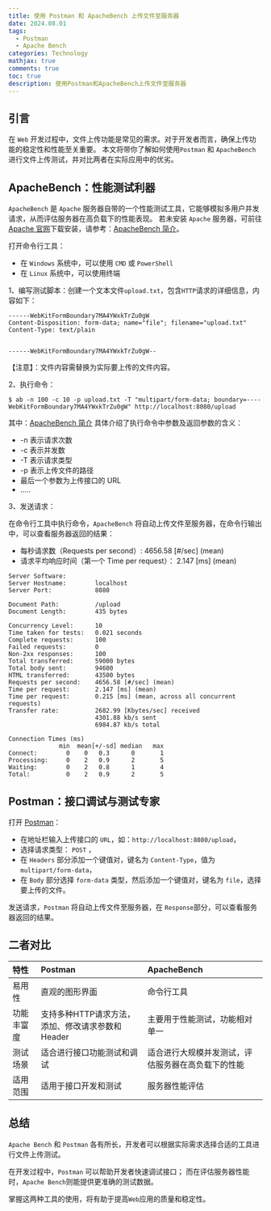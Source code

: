 ```yaml
---
title: 使用 Postman 和 ApacheBench 上传文件至服务器
date: 2024.08.01
tags:
  - Postman
  - Apache Bench
categories: Technology
mathjax: true
comments: true
toc: true
description: 使用Postman和ApacheBench上传文件至服务器
---
```


## 引言

在 `Web` 开发过程中，文件上传功能是常见的需求。对于开发者而言，确保上传功能的稳定性和性能至关重要。
本文将带你了解如何使用`Postman` 和 `ApacheBench`进行文件上传测试，并对比两者在实际应用中的优劣。

## ApacheBench：性能测试利器

`ApacheBench` 是 `Apache` 服务器自带的一个性能测试工具，它能够模拟多用户并发请求，从而评估服务器在高负载下的性能表现。
若未安装 `Apache` 服务器，可前往 [Apache 官网](https://httpd.apache.org/)下载安装，请参考：[ApacheBench 简介](https://mp.weixin.qq.com/s/5lqaOphTwsWhGHT-VSH0Tg)。

打开命令行工具：
- 在 `Windows` 系统中，可以使用 `CMD` 或 `PowerShell`
- 在 `Linux` 系统中，可以使用终端

1、编写测试脚本：创建一个文本文件`upload.txt`，包含`HTTP`请求的详细信息，内容如下：
```
------WebKitFormBoundary7MA4YWxkTrZu0gW
Content-Disposition: form-data; name="file"; filename="upload.txt"
Content-Type: text/plain


------WebKitFormBoundary7MA4YWxkTrZu0gW--
```
【注意】：文件内容需替换为实际要上传的文件内容。

2、执行命令：
```
$ ab -n 100 -c 10 -p upload.txt -T "multipart/form-data; boundary=----WebKitFormBoundary7MA4YWxkTrZu0gW" http://localhost:8080/upload
```

其中：[ApacheBench 简介](https://mp.weixin.qq.com/s/5lqaOphTwsWhGHT-VSH0Tg) 具体介绍了执行命令中参数及返回参数的含义：
* -n 表示请求次数
* -c 表示并发数
* -T 表示请求类型
* -p 表示上传文件的路径
* 最后一个参数为上传接口的 URL
* .....

3、发送请求：

在命令行工具中执行命令，`ApacheBench` 将自动上传文件至服务器，在命令行输出中，可以查看服务器返回的结果：
- 每秒请求数（Requests per second）: 4656.58 [#/sec] (mean)
- 请求平均响应时间（第一个 Time per request）： 2.147 [ms] (mean)

```
Server Software:
Server Hostname:        localhost
Server Port:            8080

Document Path:          /upload
Document Length:        435 bytes

Concurrency Level:      10
Time taken for tests:   0.021 seconds
Complete requests:      100
Failed requests:        0
Non-2xx responses:      100
Total transferred:      59000 bytes
Total body sent:        94600
HTML transferred:       43500 bytes
Requests per second:    4656.58 [#/sec] (mean)
Time per request:       2.147 [ms] (mean)
Time per request:       0.215 [ms] (mean, across all concurrent requests)
Transfer rate:          2682.99 [Kbytes/sec] received
                        4301.88 kb/s sent
                        6984.87 kb/s total

Connection Times (ms)
              min  mean[+/-sd] median   max
Connect:        0    0   0.3      0       1
Processing:     0    2   0.9      2       5
Waiting:        0    2   0.8      1       4
Total:          0    2   0.9      2       5
```


## Postman：接口调试与测试专家

打开 [Postman](https://www.postman.com/)：
- 在地址栏输入上传接口的 `URL`，如：`http://localhost:8080/upload`，
- 选择请求类型： `POST` ，
- 在 `Headers` 部分添加一个键值对，键名为 `Content-Type`，值为 `multipart/form-data`，
- 在 `Body` 部分选择 `form-data` 类型，然后添加一个键值对，键名为 `file`，选择要上传的文件。

发送请求，`Postman` 将自动上传文件至服务器，在 `Response`部分，可以查看服务器返回的结果。

## 二者对比

| 特性          | Postman                       | ApacheBench |
|:------------|:------------------------------|:-----------|
| 易用性    | 直观的图形界面                       | 命令行工具      |
| 功能丰富度 | 支持多种HTTP请求方法，添加、修改请求参数和Header | 主要用于性能测试，功能相对单一 |
| 测试场景 | 适合进行接口功能测试和调试                 | 适合进行大规模并发测试，评估服务器在高负载下的性能|
| 适用范围 | 适用于接口开发和测试                    |服务器性能评估|

## 总结

`Apache Bench` 和 `Postman` 各有所长，开发者可以根据实际需求选择合适的工具进行文件上传测试。

在开发过程中，`Postman` 可以帮助开发者快速调试接口； 而在评估服务器性能时，`Apache Bench`则能提供更准确的测试数据。

掌握这两种工具的使用，将有助于提高`Web`应用的质量和稳定性。
